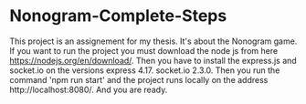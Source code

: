 # Nonogram-Complete-Steps
This project is an assignement for my thesis. It's about the Nonogram game.
If you want to run the project you must download the node js from here https://nodejs.org/en/download/. Then you have to install the express.js and socket.io
on the versions express 4.17. socket.io 2.3.0. Then you run the command 'npm run start' and the project runs locally on the address http://localhost:8080/.
And you are ready.
